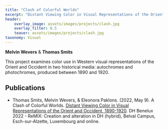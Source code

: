 ```yaml
---
title: "Clash of Colorful Worlds"
excerpt: "Distant Viewing Color in Visual Representations of the Orient and Occident, 1890-1920"
header:
    overlay_image: assets/images/projects/clash.jpg
    overlay_filter: 0.5 
    teaser: assets/images/projects/clash.jpg
taxonomy: Visual
---
```


__Melvin Wevers__ & __Thomas Smits__

This project examines color use in  Western visual representations of the Orient and Occident in two historical media: autochromes and photochromes, produced between 1890 and 1920. 

## Publications
- Thomas Smits, Melvin Wevers, & Eleonora Paklons. (2022, May 9). A Clash of Colorful Worlds. [Distant Viewing Color in Visual Representations of the Orient and Occident, 1890-1920](https://doi.org/10.5281/zenodo.6530402). DH Benelux 2022 - ReMIX: Creation and alteration in DH (hybrid), Belval Campus, Esch-sur-Alzette, Luxembourg and online. 

